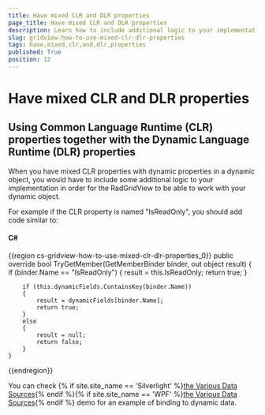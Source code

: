 ```yaml
---
title: Have mixed CLR and DLR properties
page_title: Have mixed CLR and DLR properties
description: Learn how to include additional logic to your implementation so that Telerik's WPF DataGrid is able to work with your dynamic object.
slug: gridview-how-to-use-mixed-clr-dlr-properties
tags: have,mixed,clr,and,dlr,properties
published: True
position: 12
---
```


# Have mixed CLR and DLR properties

## Using Common Language Runtime (CLR) properties together with the Dynamic Language Runtime (DLR) properties

When you have mixed CLR properties with dynamic properties in a dynamic object, you would have to include some additional logic to your implementation in order for the RadGridView to be able to work with your dynamic object. 

For example if the CLR property is named "IsReadOnly", you should add code similar to:

#### __C#__

{{region cs-gridview-how-to-use-mixed-clr-dlr-properties_0}}
	public override bool TryGetMember(GetMemberBinder binder, out object result)
	{
	    if (binder.Name == "IsReadOnly")
	    {
	        result = this.IsReadOnly;
	        return true;
	    }
	
	    if (this.dynamicFields.ContainsKey(binder.Name))
	    {
	        result = dynamicFields[binder.Name];
	        return true;
	    }
	    else
	    {
	        result = null;
	        return false;
	    }
	}
{{endregion}}

You can check {% if site.site_name == 'Silverlight' %}[the Various Data Sources](https://demos.telerik.com/silverlight/#GridView/DataSources){% endif %}{% if site.site_name == 'WPF' %}[the Various Data Sources](https://demos.telerik.com/wpf){% endif %} demo for an example of binding to dynamic data.
